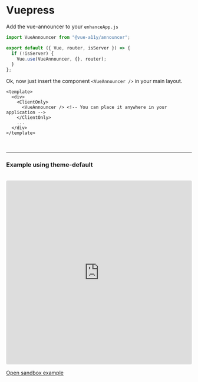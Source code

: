# Vuepress

Add the vue-announcer to your `enhanceApp.js`

```javascript
import VueAnnouncer from "@vue-a11y/announcer";

export default ({ Vue, router, isServer }) => {
  if (!isServer) {
    Vue.use(VueAnnouncer, {}, router);
  }
};
```

Ok, now just insert the component `<VueAnnouncer />` in your main layout.

```vue
<template>
  <div>
    <ClientOnly>
      <VueAnnouncer /> <!-- You can place it anywhere in your application -->
    </ClientOnly>
    ...
  </div>
</template>
```

<br />

---

### Example using theme-default

<br />

<iframe
    src="https://codesandbox.io/embed/vue-announcer-vuepress-bp60e?fontsize=14&hidenavigation=1&module=%2F.vuepress%2FenhanceApp.js&theme=dark&view=editor"
    style="width:100%; height:500px; border:0; border-radius: 4px; overflow:hidden;"
    title="example vue-announcer to vuepress projects"
    allow="accelerometer; ambient-light-sensor; camera; encrypted-media; geolocation; gyroscope; hid; microphone; midi; payment; usb; vr"
    sandbox="allow-forms allow-modals allow-popups allow-presentation allow-same-origin allow-scripts"
></iframe>

<a href="https://codesandbox.io/s/vue-announcer-vuepress-bp60e" target="_blank" rel="noopener">Open sandbox example</a>